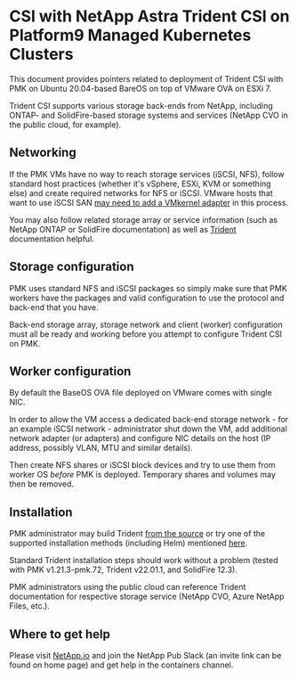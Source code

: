 # CSI with NetApp Astra Trident CSI on Platform9 Managed Kubernetes Clusters

This document provides pointers related to deployment of Trident CSI with PMK on Ubuntu 20.04-based BareOS on top of VMware OVA on ESXi 7.

Trident CSI supports various storage back-ends from NetApp, including ONTAP- and SolidFire-based storage systems and services (NetApp CVO in the public cloud, for example).

## Networking

If the PMK VMs have no way to reach storage services (iSCSI, NFS), follow standard host practices (whether it's vSphere, ESXi, KVM or something else) and create required networks for NFS or iSCSI. VMware hosts that want to use iSCSI SAN [may need to add a VMkernel adapter](https://docs.vmware.com/en/VMware-vSphere/7.0/com.vmware.vsphere.storage.doc/GUID-28C3CFF8-AE86-413F-BB58-3E00C1E3CCB6.html) in this process.

You may also follow related storage array or service information (such as NetApp ONTAP or SolidFire documentation) as well as [Trident](https://docs.netapp.com/us-en/trident/) documentation helpful. 

## Storage configuration

PMK uses standard NFS and iSCSI packages so simply make sure that PMK workers have the packages and valid configuration to use the protocol and back-end that you have.

Back-end storage array, storage network and client (worker) configuration must all be ready and working before you attempt to configure Trident CSI on PMK.

## Worker configuration

By default the BaseOS OVA file deployed on VMware comes with single NIC.

In order to allow the VM access a dedicated back-end storage network - for an example iSCSI network - administrator shut down the VM, add additional network adapter (or adapters) and configure NIC details on the host (IP address, possibly VLAN, MTU and similar details).

Then create NFS shares or iSCSI block devices and try to use them from worker OS *before* PMK is deployed. Temporary shares and volumes may then be removed.

## Installation

PMK administrator may build Trident [from the source](https://github.com/NetApp/trident/releases) or try one of the supported installation methods (including Helm) mentioned [here](https://docs.netapp.com/us-en/trident/trident-get-started/kubernetes-deploy.html#choose-the-deployment-method).

Standard Trident installation steps should work without a problem (tested with PMK v1.21.3-pmk.72, Trident v22.01.1, and SolidFire 12.3).

PMK administrators using the public cloud can reference Trident documentation for respective storage service (NetApp CVO, Azure NetApp Files, etc.).

## Where to get help

Please visit [NetApp.io](https://netapp.io/) and join the NetApp Pub Slack (an invite link can be found on home page) and get help in the containers channel.
